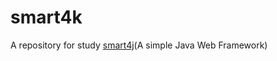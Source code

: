 # smart4k
A repository for study [smart4j](http://git.oschina.net/huangyong/smart-framework)(A simple Java Web Framework)


